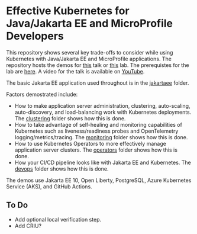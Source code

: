 # Effective Kubernetes for Java/Jakarta EE and MicroProfile Developers
This repository shows several key trade-offs to consider while using Kubernetes with Java/Jakarta EE and MicroProfile applications. The repository hosts the demos 
for [this](abstract.md) talk or [this](lab-abstract.md) lab. The prerequistes for the lab are [here](prerequisites.md). A video for the talk is available 
on [YouTube](https://www.youtube.com/watch?v=Q2jTk3-1Fdc).

The basic Jakarta EE application used throughout is in the [jakartaee](/jakartaee) folder. 

Factors demostrated include:

* How to make application server administration, clustering, auto-scaling, auto-discovery, and load-balancing work with Kubernetes deployments. The [clustering](/clustering) folder shows how this is done.
* How to take advantage of self-healing and monitoring capabilities of Kubernetes such as liveness/readiness probes and OpenTelemetry logging/metrics/tracing. The [monitoring](/monitoring) folder shows how this is done.
* How to use Kubernetes Operators to more effectively manage application server clusters. The [operators](/operators) folder shows how this is done.
* How your CI/CD pipeline looks like with Jakarta EE and Kubernetes. The [devops](/devops) folder shows how this is done.

The demos use Jakarta EE 10, Open Liberty, PostgreSQL, Azure Kubernetes Service (AKS), and GitHub Actions.

## To Do
* Add optional local verification step.
* Add CRIU?
